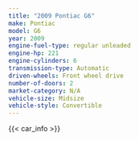 ```yaml
---
title: "2009 Pontiac G6"
make: Pontiac
model: G6
year: 2009
engine-fuel-type: regular unleaded
engine-hp: 221
engine-cylinders: 6
transmission-type: Automatic
driven-wheels: Front wheel drive
number-of-doors: 2
market-category: N/A
vehicle-size: Midsize
vehicle-style: Convertible
---
```


{{< car_info >}}
